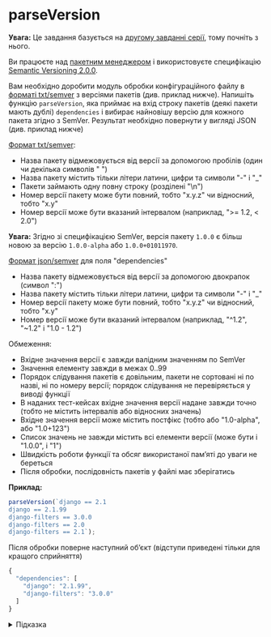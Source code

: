 # parseVersion

**Увага:** Це завдання базується на [другому завданні серії](tracks/semver/selectVersion), тому почніть з нього.

Ви працюєте над [пакетним менеджером](https://uk.wikipedia.org/wiki/Система_керування_пакунками) і використовуєте специфікацію [Semantic Versioning 2.0.0](https://semver.org/spec/v2.0.0.html).

Вам необхідно доробити модуль обробки конфігураційного файлу в [форматі txt/semver](https://pip.pypa.io/en/stable/reference/requirements-file-format/) з версіями пакетів (див. приклад нижче). Напишіть функцію `parseVersion`, яка приймає на вхід строку пакетів (деякі пакети мають дублі) `dependencies` і вибирає найновішу версію для кожного пакета згідно з SemVer. Результат необхідно повернути у вигляді JSON (див. приклад нижче)

[Формат txt/semver](https://pip.pypa.io/en/stable/reference/requirement-specifiers/):

- Назва пакету відмежовується від версії за допомогою пробілів (один чи декілька символів " ")
- Назва пакету містить тільки літери латини, цифри та символи "-" і "_"
- Пакети займають одну повну строку (розділені "\n")
- Номер версії пакету може бути повний, тобто "x.y.z" чи відносний, тобто "x.y"
- Номер версії може бути вказаний інтервалом (наприклад, ">= 1.2, < 2.0")

**Увага:** Згідно зі специфікацією SemVer, версія пакету `1.0.0` є більш новою за версію `1.0.0-alpha` або `1.0.0+01011970`.

[Формат json/semver](https://docs.npmjs.com/specifying-dependencies-and-devdependencies-in-a-package-json-file) для поля "dependencies"

- Назва пакету відмежовується від версії за допомогою двокрапок (символ ":")
- Назва пакету містить тільки літери латини, цифри та символи "-" і "_"
- Номер версії пакету може бути повний, тобто "x.y.z" чи відносний, тобто "x.y"
- Номер версії може бути вказаний інтервалом (наприклад, "^1.2", "~1.2" і "1.0 - 1.2")

Обмеження:

- Вхідне значення версії є завжди валідним значенням по SemVer
- Значення елементу завжди в межах 0..99
- Порядок слідування пакетів є довільним, пакети не сортовані ні по назві, ні по номеру версії; порядок слідування не перевіряється у виводі функції
- В наданих тест-кейсах вхідне значення версії надане завжди точно (тобто не містить інтервалів або відносних значень)
- Вхідне значення версії може містить постфікс (тобто або "1.0-alpha", або "1.0+123")
- Список значень не завжди містить всі елементи версії (може бути і "1.0.0", і "1")
- Швидкість роботи функції та обсяг використаної памʼяті до уваги не береться
- Після обробки, послідовність пакетів у файлі має зберігатись

**Приклад:**

```js
parseVersion(`django == 2.1
django == 2.1.99
django-filters == 3.0.0
django-filters == 2.0
django-filters == 2.1`);
```

Після обробки поверне наступний обʼєкт (відступи приведені тільки для кращого сприйняття)

```js
{
  "dependencies": [
    "django": "2.1.99",
    "django-filters": "3.0.0"
  ]
}
```

<details>
  <summary>Підказка</summary>

---

  ## Алгоритм дій

  1. ...

</details>
